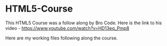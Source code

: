 # HTML5-Course

This HTML5 Course was a follow along by Bro Code.
Here is the link to his video - https://www.youtube.com/watch?v=HD13eq_Pmp8

Here are my working files following along the course.
